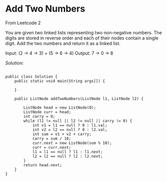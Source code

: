 # Add Two Numbers

From Leetcode 2

You are given two linked lists representing two non-negative numbers. The digits are stored in reverse order and each of their nodes contain a single digit. Add the two numbers and return it as a linked list.

Input: (2 -> 4 -> 3) + (5 -> 6 -> 4)
Output: 7 -> 0 -> 8


*Solution:*

```

public class Solution {
    public static void main(String args[]) {

    }

    public ListNode addTwoNumbers(ListNode l1, ListNode l2) {

        ListNode head = new ListNode(0);
        ListNode curr = head;
        int carry = 0;
        while (l1 != null || l2 != null || carry != 0) {
            int v1 = l1 == null ? 0 : l1.val;
            int v2 = l2 == null ? 0 : l2.val;
            int sum = v1 + v2 + carry;
            carry = sum / 10;
            curr.next = new ListNode(sum % 10);
            curr = curr.next;
            l1 = l1 == null ? l1 : l1.next;
            l2 = l2 == null ? l2 : l2.next;
        }
        return head.next;
    }
}

```